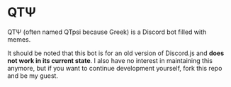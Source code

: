 # QTΨ
QTΨ (often named QTpsi because Greek) is a Discord bot filled with memes.

It should be noted that this bot is for an old version of Discord.js and **does not work in its current state**. 
I also have no interest in maintaining this anymore, but if you want to continue development yourself, fork this repo and be my guest.
